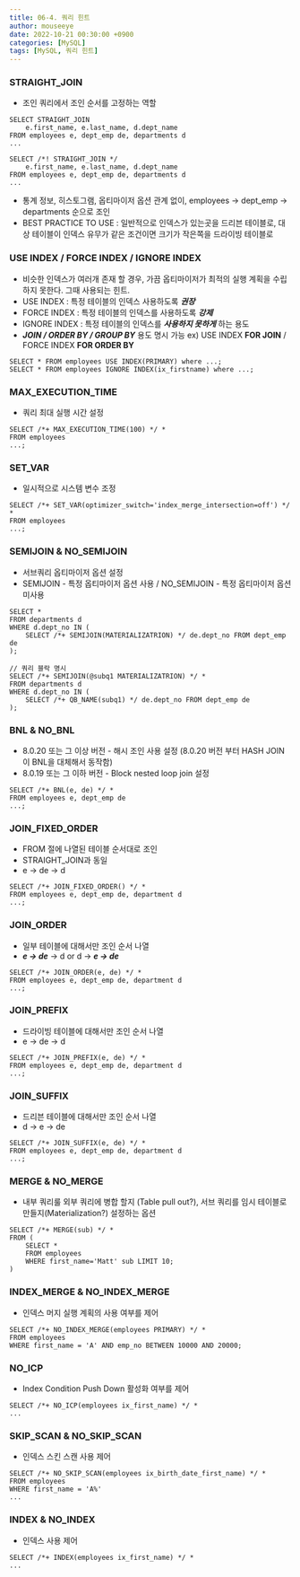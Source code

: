 ```yaml
---
title: 06-4. 쿼리 힌트
author: mouseeye
date: 2022-10-21 00:30:00 +0900
categories: [MySQL]
tags: [MySQL, 쿼리 힌트]
---
```


### STRAIGHT_JOIN
- 조인 쿼리에서 조인 순서를 고정하는 역할
```roomsql
SELECT STRAIGHT_JOIN
    e.first_name, e.last_name, d.dept_name
FROM employees e, dept_emp de, departments d
...

SELECT /*! STRAIGHT_JOIN */
    e.first_name, e.last_name, d.dept_name
FROM employees e, dept_emp de, departments d
...
```
- 통계 정보, 히스토그램, 옵티마이저 옵션 관계 없이, employees -> dept_emp -> departments 순으로 조인
- BEST PRACTICE TO USE : 일반적으로 인덱스가 있는곳을 드리븐 테이블로, 대상 테이블이 인덱스 유무가 같은 조건이면 크기가 작은쪽을 드라이빙 테이블로

### USE INDEX / FORCE INDEX / IGNORE INDEX
- 비슷한 인덱스가 여러개 존재 할 경우, 가끔 옵티마이저가 최적의 실행 계획을 수립하지 못한다. 그때 사용되는 힌트.
- USE INDEX : 특정 테이블의 인덱스 사용하도록 ***권장***
- FORCE INDEX : 특정 테이블의 인덱스를 사용하도록 ***강제***
- IGNORE INDEX : 특정 테이블의 인덱스를 ***사용하지 못하게*** 하는 용도
- ***JOIN / ORDER BY / GROUP BY*** 용도 명시 가능 ex) USE INDEX **FOR JOIN** / FORCE INDEX **FOR ORDER BY**
```roomsql
SELECT * FROM employees USE INDEX(PRIMARY) where ...;
SELECT * FROM employees IGNORE INDEX(ix_firstname) where ...;
```

### MAX_EXECUTION_TIME
- 쿼리 최대 실행 시간 설정
```roomsql
SELECT /*+ MAX_EXECUTION_TIME(100) */ *
FROM employees
...;
```

### SET_VAR
- 일시적으로 시스템 변수 조정
```roomsql
SELECT /*+ SET_VAR(optimizer_switch='index_merge_intersection=off') */ *
FROM employees
...;
```

### SEMIJOIN & NO_SEMIJOIN
- 서브쿼리 옵티마이저 옵션 설정
- SEMIJOIN - 특정 옵티마이저 옵션 사용 / NO_SEMIJOIN - 특정 옵티마이저 옵션 미사용
```roomsql
SELECT *
FROM departments d
WHERE d.dept_no IN (
    SELECT /*+ SEMIJOIN(MATERIALIZATRION) */ de.dept_no FROM dept_emp de
);

// 쿼리 블락 명시
SELECT /*+ SEMIJOIN(@subq1 MATERIALIZATRION) */ *
FROM departments d
WHERE d.dept_no IN (
    SELECT /*+ QB_NAME(subq1) */ de.dept_no FROM dept_emp de
);
```

### BNL & NO_BNL
- 8.0.20 또는 그 이상 버전 - 해시 조인 사용 설정 (8.0.20 버전 부터 HASH JOIN이 BNL을 대체해서 동작함)
- 8.0.19 또는 그 이하 버전 - Block nested loop join 설정
```roomsql
SELECT /*+ BNL(e, de) */ *
FROM employees e, dept_emp de
...;
```

### JOIN_FIXED_ORDER
- FROM 절에 나열된 테이블 순서대로 조인
- STRAIGHT_JOIN과 동일
- e -> de -> d
```roomsql
SELECT /*+ JOIN_FIXED_ORDER() */ *
FROM employees e, dept_emp de, department d
...;
```

### JOIN_ORDER
- 일부 테이블에 대해서만 조인 순서 나열
- ***e -> de*** -> d or d -> ***e -> de***
```roomsql
SELECT /*+ JOIN_ORDER(e, de) */ *
FROM employees e, dept_emp de, department d
...;
```

### JOIN_PREFIX
- 드라이빙 테이블에 대해서만 조인 순서 나열
- e -> de -> d
```roomsql
SELECT /*+ JOIN_PREFIX(e, de) */ *
FROM employees e, dept_emp de, department d
...;
```

### JOIN_SUFFIX
- 드리븐 테이블에 대해서만 조인 순서 나열
- d -> e -> de
```roomsql
SELECT /*+ JOIN_SUFFIX(e, de) */ *
FROM employees e, dept_emp de, department d
...;
```

### MERGE & NO_MERGE
- 내부 쿼리룰 외부 쿼리에 병합 할지 (Table pull out?), 서브 쿼리를 임시 테이블로 만들지(Materialization?) 설정하는 옵션
```roomsql
SELECT /*+ MERGE(sub) */ *
FROM (
    SELECT *
    FROM employees
    WHERE first_name='Matt' sub LIMIT 10;
)
```
### INDEX_MERGE & NO_INDEX_MERGE
- 인덱스 머지 실행 계획의 사용 여부를 제어
```roomsql
SELECT /*+ NO_INDEX_MERGE(employees PRIMARY) */ *
FROM employees
WHERE first_name = 'A' AND emp_no BETWEEN 10000 AND 20000;
```

### NO_ICP
- Index Condition Push Down 활성화 여부를 제어
```roomsql
SELECT /*+ NO_ICP(employees ix_first_name) */ *
...
```

### SKIP_SCAN & NO_SKIP_SCAN
- 인덱스 스킨 스캔 사용 제어
```roomsql
SELECT /*+ NO_SKIP_SCAN(employees ix_birth_date_first_name) */ *
FROM employees
WHERE first_name = 'A%'
...
```

### INDEX & NO_INDEX
- 인덱스 사용 제어
```roomsql
SELECT /*+ INDEX(employees ix_first_name) */ *
...
```
